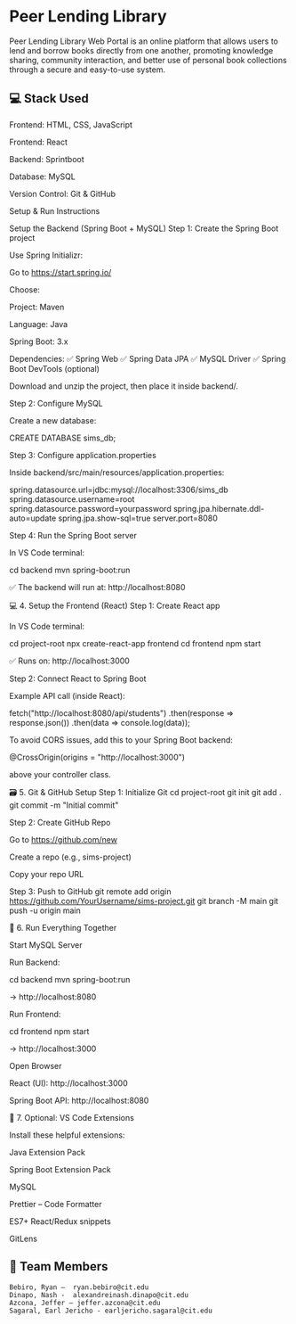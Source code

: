 # Peer Lending Library
Peer Lending Library Web Portal is an online platform that allows users to lend and borrow books directly from one another, promoting knowledge sharing, community interaction, and better use of personal book collections through a secure and easy-to-use system.

## 💻 Stack Used
Frontend: HTML, CSS, JavaScript 

Frontend: React

Backend: Sprintboot

Database: MySQL

Version Control: Git & GitHub

Setup & Run Instructions

Setup the Backend (Spring Boot + MySQL)
Step 1: Create the Spring Boot project

Use Spring Initializr:

Go to https://start.spring.io/

Choose:

Project: Maven

Language: Java

Spring Boot: 3.x

Dependencies:
✅ Spring Web
✅ Spring Data JPA
✅ MySQL Driver
✅ Spring Boot DevTools (optional)

Download and unzip the project, then place it inside backend/.

Step 2: Configure MySQL

Create a new database:

CREATE DATABASE sims_db;

Step 3: Configure application.properties

Inside backend/src/main/resources/application.properties:

spring.datasource.url=jdbc:mysql://localhost:3306/sims_db
spring.datasource.username=root
spring.datasource.password=yourpassword
spring.jpa.hibernate.ddl-auto=update
spring.jpa.show-sql=true
server.port=8080

Step 4: Run the Spring Boot server

In VS Code terminal:

cd backend
mvn spring-boot:run


✅ The backend will run at:
http://localhost:8080

💻 4. Setup the Frontend (React)
Step 1: Create React app

In VS Code terminal:

cd project-root
npx create-react-app frontend
cd frontend
npm start


✅ Runs on: http://localhost:3000

Step 2: Connect React to Spring Boot

Example API call (inside React):

fetch("http://localhost:8080/api/students")
  .then(response => response.json())
  .then(data => console.log(data));


To avoid CORS issues, add this to your Spring Boot backend:

@CrossOrigin(origins = "http://localhost:3000")


above your controller class.

🗃️ 5. Git & GitHub Setup
Step 1: Initialize Git
cd project-root
git init
git add .
git commit -m "Initial commit"

Step 2: Create GitHub Repo

Go to https://github.com/new

Create a repo (e.g., sims-project)

Copy your repo URL

Step 3: Push to GitHub
git remote add origin https://github.com/YourUsername/sims-project.git
git branch -M main
git push -u origin main

🚀 6. Run Everything Together

Start MySQL Server

Run Backend:

cd backend
mvn spring-boot:run


→ http://localhost:8080

Run Frontend:

cd frontend
npm start


→ http://localhost:3000

Open Browser

React (UI): http://localhost:3000

Spring Boot API: http://localhost:8080

🧠 7. Optional: VS Code Extensions

Install these helpful extensions:

Java Extension Pack

Spring Boot Extension Pack

MySQL

Prettier – Code Formatter

ES7+ React/Redux snippets

GitLens

## 👥 Team Members
    Bebiro, Ryan –  ryan.bebiro@cit.edu
	Dinapo, Nash -	alexandreinash.dinapo@cit.edu
	Azcona, Jeffer – jeffer.azcona@cit.edu
	Sagaral, Earl Jericho - earljericho.sagaral@cit.edu
